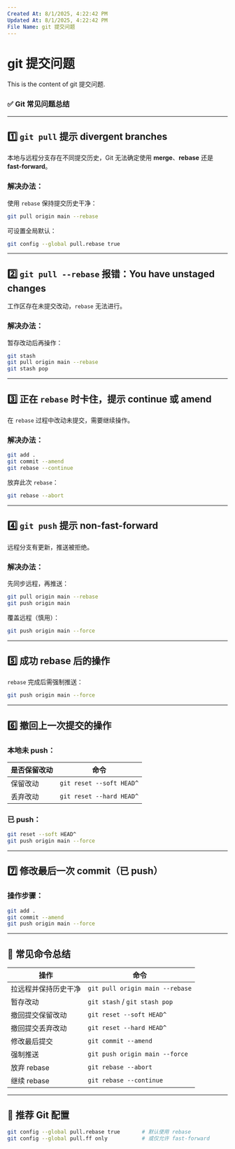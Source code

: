 ```yaml
---
Created At: 8/1/2025, 4:22:42 PM
Updated At: 8/1/2025, 4:22:42 PM
File Name: git 提交问题
---
```


# git 提交问题

This is the content of git 提交问题.

### ✅ **Git 常见问题总结**

---

## 1️⃣ `git pull` 提示 divergent branches

本地与远程分支存在不同提交历史，Git 无法确定使用 **merge**、**rebase** 还是 **fast-forward**。

### 解决办法：

使用 `rebase` 保持提交历史干净：

```bash
git pull origin main --rebase
```

可设置全局默认：

```bash
git config --global pull.rebase true
```

---

## 2️⃣ `git pull --rebase` 报错：You have unstaged changes

工作区存在未提交改动，`rebase` 无法进行。

### 解决办法：

暂存改动后再操作：

```bash
git stash
git pull origin main --rebase
git stash pop
```

---

## 3️⃣ 正在 `rebase` 时卡住，提示 continue 或 amend

在 `rebase` 过程中改动未提交，需要继续操作。

### 解决办法：

```bash
git add .
git commit --amend
git rebase --continue
```

放弃此次 `rebase`：

```bash
git rebase --abort
```

---

## 4️⃣ `git push` 提示 non-fast-forward

远程分支有更新，推送被拒绝。

### 解决办法：

先同步远程，再推送：

```bash
git pull origin main --rebase
git push origin main
```

覆盖远程（慎用）：

```bash
git push origin main --force
```

---

## 5️⃣ 成功 rebase 后的操作

`rebase` 完成后需强制推送：

```bash
git push origin main --force
```

---

## 6️⃣ 撤回上一次提交的操作

### 本地未 push：

| 是否保留改动 | 命令                       |
| ------ | ------------------------ |
| 保留改动   | `git reset --soft HEAD^` |
| 丢弃改动   | `git reset --hard HEAD^` |

### 已 push：

```bash
git reset --soft HEAD^
git push origin main --force
```

---

## 7️⃣ 修改最后一次 commit（已 push）

### 操作步骤：

```bash
git add .
git commit --amend
git push origin main --force
```

---

## 🔔 **常见命令总结**

| 操作         | 命令                              |
| ---------- | ------------------------------- |
| 拉远程并保持历史干净 | `git pull origin main --rebase` |
| 暂存改动       | `git stash` / `git stash pop`   |
| 撤回提交保留改动   | `git reset --soft HEAD^`        |
| 撤回提交丢弃改动   | `git reset --hard HEAD^`        |
| 修改最后提交     | `git commit --amend`            |
| 强制推送       | `git push origin main --force`  |
| 放弃 rebase  | `git rebase --abort`            |
| 继续 rebase  | `git rebase --continue`         |

---

## 🚩 **推荐 Git 配置**

```bash
git config --global pull.rebase true       # 默认使用 rebase
git config --global pull.ff only           # 或仅允许 fast-forward
```

